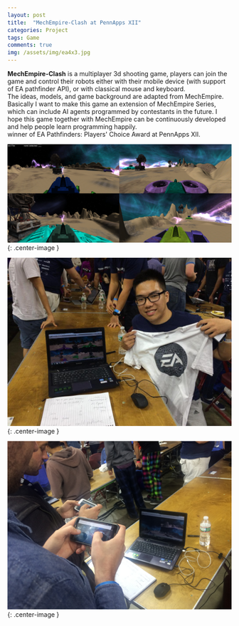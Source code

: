 ```yaml
---
layout: post
title:  "MechEmpire-Clash at PennApps XII"
categories: Project
tags: Game 
comments: true
img: /assets/img/ea4x3.jpg
---
```

<b>MechEmpire-Clash</b> is a multiplayer 3d shooting game, players can join the game and control their robots either
with their mobile device (with support of EA pathfinder API), or with classical mouse and keyboard.
<br/>
The ideas, models, and game background are adapted from MechEmpire. Basically I want to make this game an extension of MechEmpire
Series, which can include AI agents programmed by contestants in the future. I hope this game together with MechEmpire
can be continuously developed and help people learn programming happily.
<br/>
winner of EA Pathfinders: Players' Choice Award at PennApps XII. 
<!--more-->


![](/assets/img/mechempire_clash/1.png){: .center-image }

![](/assets/img/mechempire_clash/2.jpg){: .center-image }

![](/assets/img/mechempire_clash/3.jpg){: .center-image }
